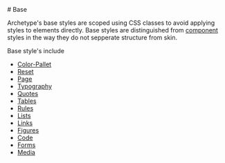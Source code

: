 <section class="copy">
# Base

Archetype's base styles are scoped using CSS classes to avoid applying styles to elements directly. Base styles are distinguished from [component]() styles in the way they do not sepperate structure from skin.

Base style's include
<ul>
  <li><a href="/base/color-pallet.html">Color-Pallet</a></li>
  <li><a href="/base/reset.html">Reset</a></li>
  <li><a href="/base/page.html">Page</a></li>
  <li><a href="/base/typography.html">Typography</a></li>
  <li><a href="/base/quotes.html">Quotes</a></li>
  <li><a href="/base/tables.html">Tables</a></li>
  <li><a href="/base/rules.html">Rules</a></li>
  <li><a href="/base/lists.html">Lists</a></li>
  <li><a href="/base/links.html">Links</a></li>
  <li><a href="/base/figures.html">Figures</a></li>
  <li><a href="/base/code.html">Code</a></li>
  <li><a href="/base/forms.html">Forms</a></li>
  <li><a href="/base/media.html">Media</a></li>
</ul>

</section>
